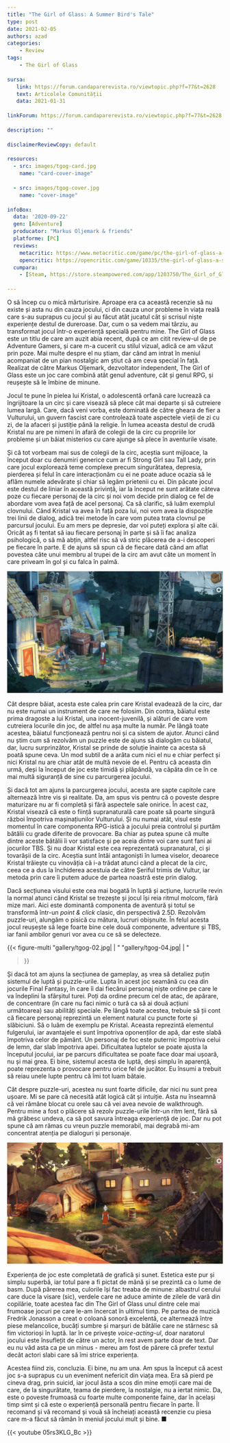 ```yaml
---
title: "The Girl of Glass: A Summer Bird's Tale"
type: post
date: 2021-02-05
authors: azad
categories:
    - Review
tags:
    - The Girl of Glass

sursa:
   link: https://forum.candaparerevista.ro/viewtopic.php?f=77&t=2628
   text: Articolele Comunității
   data: 2021-01-31

linkForum: https://forum.candaparerevista.ro/viewtopic.php?f=77&t=2628

description: ""

disclaimerReviewCopy: default

resources:
  - src: images/tgog-card.jpg
    name: "card-cover-image"

  - src: images/tgog-cover.jpg
    name: "cover-image"

infoBox:
  data: '2020-09-22'
  gen: [Adventure]
  producator: "Markus Oljemark & friends"
  platforme: [PC]
  reviews:
    metacritic: https://www.metacritic.com/game/pc/the-girl-of-glass-a-summer-birds-tale---the-journey-begins
    opencritic: https://opencritic.com/game/10335/the-girl-of-glass-a-summer-birds-tale
  cumpara:
    - [Steam, https://store.steampowered.com/app/1203750/The_Girl_of_Glass_A_Summer_Birds_Tale/]

---
```


O să încep cu o mică mărturisire. Aproape era ca această recenzie să nu existe și asta nu din cauza jocului, ci din cauza unor probleme în viața reală care s-au suprapus cu jocul și au făcut atât jucatul cât și scrisul niște experiențe destul de dureroase. Dar, cum o sa vedem mai târziu, au transformat jocul într-o experiență specială pentru mine. The Girl of Glass este un titlu de care am auzit abia recent, după ce am citit review-ul de pe Adventure Gamers, și care m-a cucerit cu stilul vizual, adică ce am văzut prin poze. Mai multe despre el nu știam, dar când am intrat în meniul acompaniat de un pian nostalgic am știut că am ceva special în față. Realizat de către Markus Oljemark, dezvoltator independent, The Girl of Glass este un joc care combină atât genul adventure, cât și genul RPG, și reușește să le îmbine de minune.

Jocul te pune în pielea lui Kristal, o adolescentă orfană care lucrează ca îngrijitoare la un circ și care visează să plece cât mai departe și să cutreiere lumea largă. Care, dacă veni vorba, este dominată de către gheara de fier a Vulturului, un guvern fascist care controlează toate aspectele vieții de zi cu zi, de la afaceri și justiție până la religie. În lumea aceasta destul de crudă Kristal nu are pe nimeni în afară de colegii de la circ cu propriile lor probleme și un băiat misterios cu care ajunge să plece în aventurile visate.

Și că tot vorbeam mai sus de colegii de la circ, aceștia sunt mijloace, la început doar cu denumiri generice cum ar fi Strong Girl sau Tall Lady, prin care jocul explorează teme complexe precum singurătatea, depresia, pierderea și felul în care interacționăm cu ei ne poate aduce ocazia să le aflăm numele adevărate și chiar să legăm prietenii cu ei. Din păcate jocul este destul de liniar în această privință, iar la început ne sunt arătate câteva poze cu fiecare personaj de la circ și noi vom decide prin dialog ce fel de abordare vom avea față de acel personaj. Ca să clarific, să luăm exemplul clovnului. Când Kristal va avea în față poza lui, noi vom avea la dispoziție trei linii de dialog, adică trei metode în care vom putea trata clovnul pe parcursul jocului. Eu am mers pe depresie, dar voi puteți explora și alte căi. Oricât aș fi tentat să iau fiecare personaj în parte și să îi fac analiza psihologică, o să mă abțin, altfel risc să vă stric plăcerea de a-i descoperi pe fiecare în parte. E de ajuns să spun că de fiecare dată când am aflat povestea câte unui membru al trupei de la circ am avut câte un moment în care priveam în gol și cu falca în palmă.

![](gallery/tgog-05.jpg)

Cât despre băiat, acesta este calea prin care Kristal evadează de la circ, dar nu este numai un instrument de care ne folosim. Din contra, băiatul este prima dragoste a lui Kristal, una inocent-juvenilă, și alături de care vom cutreiera locurile din joc, de altfel nu așa multe la număr. Pe lângă toate acestea, băiatul funcționează pentru noi și ca sistem de ajutor. Atunci când nu știm cum să rezolvăm un puzzle este de ajuns să dialogăm cu băiatul, dar, lucru surprinzător, Kristal se prinde de soluție înainte ca acesta să poată spune ceva. Un mod subtil de a arăta cum nici el nu e chiar perfect și nici Kristal nu are chiar atât de multă nevoie de el. Pentru că aceasta din urmă, deși la început de joc este timidă și plăpândă, va căpăta din ce în ce mai multă siguranță de sine cu parcurgerea jocului.

Și dacă tot am ajuns la parcurgerea jocului, acesta are șapte capitole care alternează între vis și realitate. Da, am spus vis pentru că o poveste despre maturizare nu ar fi completă și fără aspectele sale onirice. În acest caz, Kristal visează că este o ființă supranaturală care poate să poarte singură război împotriva mașinațiunilor Vulturului. Și nu numai atât, visul este momentul în care componenta RPG-istică a jocului preia controlul și purtăm bătălii cu grade diferite de provocare. Ba chiar aș putea spune că multe dintre aceste bătălii îi vor satisface și pe aceia dintre voi care sunt fani ai jocurilor TBS. Și nu doar Kristal este cea reprezentată supranatural, ci și tovarășii de la circ. Aceștia sunt întâi antagoniști în lumea viselor, deoarece Kristal trăiește cu vinovăția că i-a trădat atunci când a plecat de la circ, ceea ce a dus la închiderea acestuia de către Șeriful trimis de Vultur, iar metoda prin care îi putem aduce de partea noastră este prin dialog.

Dacă secțiunea visului este cea mai bogată în luptă și acțiune, lucrurile revin la normal atunci când Kristal se trezește și jocul își reia ritmul molcom, fără mize mari. Aici este dominantă componenta de aventură și totul se transformă într-un _point & click_ clasic, din perspectivă 2.5D. Rezolvăm puzzle-uri, alungăm o pisică cu mătura, lucruri obișnuite. În felul acesta jocul reușește să lege foarte bine cele două componente, adventure și TBS, iar fanii ambilor genuri vor avea cu ce să se delecteze.

{{< figure-multi
    "gallery/tgog-02.jpg| | "
    "gallery/tgog-04.jpg| | "
>}}

Și dacă tot am ajuns la secțiunea de gameplay, aș vrea să detaliez puțin sistemul de luptă și puzzle-urile. Lupta în acest joc seamănă cu cea din jocurile Final Fantasy, în care îi dai fiecărui personaj niște ordine pe care le va îndeplini la sfârșitul turei. Poți da ordine precum cel de atac, de apărare, de concentrare (în care nu faci nimic o tură ca să ai două acțiuni următoarea) sau abilități speciale. Pe lângă toate acestea, trebuie să ții cont că fiecare personaj reprezintă un element natural cu puncte forte și slăbiciuni. Să o luăm de exemplu pe Kristal. Aceasta reprezintă elementul fulgerului, iar avantajele ei sunt împotriva oponenților de apă, dar este slabă împotriva celor de pământ. Un personaj de foc este puternic împotriva celui de lemn, dar slab împotriva apei. Dificultatea luptelor se poate ajusta la începutul jocului, iar pe parcurs dificultatea se poate face doar mai ușoară, nu și mai grea. Ei bine, sistemul acesta de luptă, deși simplu în aparență, poate reprezenta o provocare pentru orice fel de jucător. Eu însumi a trebuit să reiau unele lupte pentru că îmi tot luam bătaie.

Cât despre puzzle-uri, acestea nu sunt foarte dificile, dar nici nu sunt prea ușoare. Mi se pare că necesită atât logică cât și intuiție. Asta nu înseamnă că vei rămâne blocat cu orele sau că vei avea nevoie de walkthrough. Pentru mine a fost o plăcere să rezolv puzzle-urile într-un ritm lent, fără să mă grăbesc undeva, ca să pot savura întreaga experiență de joc. Dar nu pot spune că am rămas cu vreun puzzle memorabil, mai degrabă mi-am concentrat atenția pe dialoguri și personaje.

![](gallery/tgog-03.jpg)

Experiența de joc este completată de grafică și sunet. Estetica este pur și simplu superbă, iar totul pare a fi pictat de mână și se prezintă ca o lume de basm. După părerea mea, culorile își fac treaba de minune: albastrul cerului care duce la visare (sic), verdele care ne aduce aminte de zilele de vară din copilărie, toate acestea fac din The Girl of Glass unul dintre cele mai frumoase jocuri pe care le-am încercat în ultimul timp. Pe partea de muzică Fredrik Jonasson a creat o coloană sonoră excelentă, ce alternează între piese melancolice, bucăți sumbre și marșuri de bătălie care ne stârnesc să fim victorioși în luptă. Iar în ce privește _voice-acting-ul_, doar naratorul jocului este însuflețit de către un actor, în rest avem parte doar de text. Dar eu nu văd asta ca pe un minus - mereu am fost de părere că prefer textul decât actori slabi care să îmi strice experiența.

Acestea fiind zis, concluzia. Ei bine, nu am una. Am spus la început că acest joc s-a suprapus cu un eveniment nefericit din viața mea. Era să pierd pe cineva drag, prin suicid, iar jocul ăsta a scos din mine emoții care mai de care, de la singurătate, teama de pierdere, la nostalgie, nu a iertat nimic. Da, este o poveste frumoasă cu foarte multe componente faine, dar în același timp simt și că este o experiență personală pentru fiecare în parte. Îl recomand și vă recomand și vouă să încheiați această recenzie cu piesa care m-a făcut să rămân în meniul jocului mult și bine. ■

{{< youtube 05rs3KLG_Bc >}}
